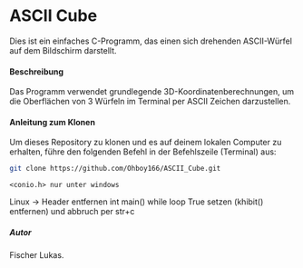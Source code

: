 # ASCII Cube

Dies ist ein einfaches C-Programm, das einen sich drehenden ASCII-Würfel auf dem Bildschirm darstellt.

#### Beschreibung

Das Programm verwendet grundlegende 3D-Koordinatenberechnungen, um die Oberflächen von 3 Würfeln im Terminal per ASCII Zeichen darzustellen.

#### Anleitung zum Klonen

Um dieses Repository zu klonen und es auf deinem lokalen Computer zu erhalten, führe den folgenden Befehl in der Befehlszeile (Terminal) aus:

~~~bash
git clone https://github.com/Ohboy166/ASCII_Cube.git
~~~


~~~
<conio.h> nur unter windows
~~~

Linux -> Header entfernen int main() while loop True setzen (khibit() entfernen) und abbruch per str+c




##### Autor

Fischer Lukas.



